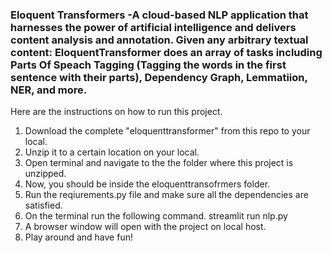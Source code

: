 ### Eloquent Transformers -A cloud-based NLP application that harnesses the power of artificial intelligence and delivers content analysis and annotation. Given any arbitrary textual content: EloquentTransformer does an array of tasks including Parts Of Speach Tagging (Tagging the words in the first sentence with their parts), Dependency Graph, Lemmatiion, NER, and more.

Here are the instructions on how to run this project.
1. Download the complete "eloquenttransformer" from this repo to your local.
2. Unzip it to a certain location on your local.
3. Open terminal and navigate to the the folder where this project is unzipped.
4. Now, you should be inside the eloquenttransofrmers folder.
5. Run the reqiurements.py file and make sure all the dependencies are satisfied.
6. On the terminal run the following command.
    streamlit run nlp.py
7. A browser window will open with the project on local host.
8. Play around and have fun!
